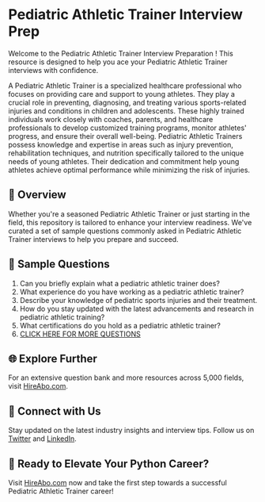 # Pediatric Athletic Trainer Interview Prep

Welcome to the Pediatric Athletic Trainer Interview Preparation ! This resource is designed to help you ace your Pediatric Athletic Trainer interviews with confidence.

A Pediatric Athletic Trainer is a specialized healthcare professional who focuses on providing care and support to young athletes. They play a crucial role in preventing, diagnosing, and treating various sports-related injuries and conditions in children and adolescents. These highly trained individuals work closely with coaches, parents, and healthcare professionals to develop customized training programs, monitor athletes' progress, and ensure their overall well-being. Pediatric Athletic Trainers possess knowledge and expertise in areas such as injury prevention, rehabilitation techniques, and nutrition specifically tailored to the unique needs of young athletes. Their dedication and commitment help young athletes achieve optimal performance while minimizing the risk of injuries.

## 🚀 Overview

Whether you're a seasoned Pediatric Athletic Trainer or just starting in the field, this repository is tailored to enhance your interview readiness. We've curated a set of sample questions commonly asked in Pediatric Athletic Trainer interviews to help you prepare and succeed.

## 📝 Sample Questions

1. Can you briefly explain what a pediatric athletic trainer does?
2. What experience do you have working as a pediatric athletic trainer?
3. Describe your knowledge of pediatric sports injuries and their treatment.
4. How do you stay updated with the latest advancements and research in pediatric athletic training?
5. What certifications do you hold as a pediatric athletic trainer?
6. [CLICK HERE FOR MORE QUESTIONS](https://hireabo.com/job/15_3_9/Pediatric%20Athletic%20Trainer)

## 🌐 Explore Further

For an extensive question bank and more resources across 5,000 fields, visit [HireAbo.com](https://www.hireabo.com).

## 📱 Connect with Us

Stay updated on the latest industry insights and interview tips. Follow us on [Twitter](https://twitter.com/hireabo) and [LinkedIn](https://www.linkedin.com/in/hire-abo-3609972a8/).

## 🚀 Ready to Elevate Your Python Career?

Visit [HireAbo.com](https://www.hireabo.com) now and take the first step towards a successful Pediatric Athletic Trainer career!